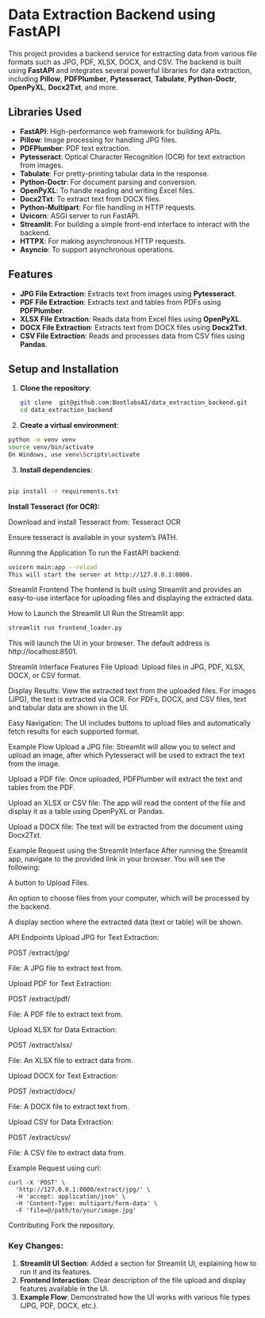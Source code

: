 # Data Extraction Backend using FastAPI

This project provides a backend service for extracting data from various file formats such as JPG, PDF, XLSX, DOCX, and CSV. The backend is built using **FastAPI** and integrates several powerful libraries for data extraction, including **Pillow**, **PDFPlumber**, **Pytesseract**, **Tabulate**, **Python-Doctr**, **OpenPyXL**, **Docx2Txt**, and more.

## Libraries Used

- **FastAPI**: High-performance web framework for building APIs.
- **Pillow**: Image processing for handling JPG files.
- **PDFPlumber**: PDF text extraction.
- **Pytesseract**: Optical Character Recognition (OCR) for text extraction from images.
- **Tabulate**: For pretty-printing tabular data in the response.
- **Python-Doctr**: For document parsing and conversion.
- **OpenPyXL**: To handle reading and writing Excel files.
- **Docx2Txt**: To extract text from DOCX files.
- **Python-Multipart**: For file handling in HTTP requests.
- **Uvicorn**: ASGI server to run FastAPI.
- **Streamlit**: For building a simple front-end interface to interact with the backend.
- **HTTPX**: For making asynchronous HTTP requests.
- **Asyncio**: To support asynchronous operations.

## Features

- **JPG File Extraction**: Extracts text from images using **Pytesseract**.
- **PDF File Extraction**: Extracts text and tables from PDFs using **PDFPlumber**.
- **XLSX File Extraction**: Reads data from Excel files using **OpenPyXL**.
- **DOCX File Extraction**: Extracts text from DOCX files using **Docx2Txt**.
- **CSV File Extraction**: Reads and processes data from CSV files using **Pandas**.

## Setup and Installation

1. **Clone the repository**:

   ```bash
   git clone  git@github.com:BootlabsAI/data_extraction_backend.git
   cd data_extraction_backend

2. **Create a virtual environment**:

```bash
python -m venv venv
source venv/bin/activate 
On Windows, use venv\Scripts\activate
``` 



3. **Install dependencies**:

```bash

pip install -r requirements.txt
```

**Install Tesseract (for OCR):**

Download and install Tesseract from: Tesseract OCR

Ensure tesseract is available in your system’s PATH.

Running the Application
To run the FastAPI backend:

```bash
uvicorn main:app --reload
This will start the server at http://127.0.0.1:8000.
```

Streamlit Frontend
The frontend is built using Streamlit and provides an easy-to-use interface for uploading files and displaying the extracted data.

How to Launch the Streamlit UI
Run the Streamlit app:

```bash
streamlit run frontend_loader.py
```
This will launch the UI in your browser. The default address is http://localhost:8501.

Streamlit Interface Features
File Upload: Upload files in JPG, PDF, XLSX, DOCX, or CSV format.

Display Results: View the extracted text from the uploaded files. For images (JPG), the text is extracted via OCR. For PDFs, DOCX, and CSV files, text and tabular data are shown in the UI.

Easy Navigation: The UI includes buttons to upload files and automatically fetch results for each supported format.

Example Flow
Upload a JPG file: Streamlit will allow you to select and upload an image, after which Pytesseract will be used to extract the text from the image.

Upload a PDF file: Once uploaded, PDFPlumber will extract the text and tables from the PDF.

Upload an XLSX or CSV file: The app will read the content of the file and display it as a table using OpenPyXL or Pandas.

Upload a DOCX file: The text will be extracted from the document using Docx2Txt.

Example Request using the Streamlit Interface
After running the Streamlit app, navigate to the provided link in your browser. You will see the following:

A button to Upload Files.

An option to choose files from your computer, which will be processed by the backend.

A display section where the extracted data (text or table) will be shown.

API Endpoints
Upload JPG for Text Extraction:

POST /extract/jpg/

File: A JPG file to extract text from.

Upload PDF for Text Extraction:

POST /extract/pdf/

File: A PDF file to extract text from.

Upload XLSX for Data Extraction:

POST /extract/xlsx/

File: An XLSX file to extract data from.

Upload DOCX for Text Extraction:

POST /extract/docx/

File: A DOCX file to extract text from.

Upload CSV for Data Extraction:

POST /extract/csv/

File: A CSV file to extract data from.

Example Request using curl:
```
curl -X 'POST' \
  'http://127.0.0.1:8000/extract/jpg/' \
  -H 'accept: application/json' \
  -H 'Content-Type: multipart/form-data' \
  -F 'file=@/path/to/your/image.jpg'

```

Contributing
Fork the repository.



### Key Changes:

1. **Streamlit UI Section**: Added a section for Streamlit UI, explaining how to run it and its features.
2. **Frontend Interaction**: Clear description of the file upload and display features available in the UI.
3. **Example Flow**: Demonstrated how the UI works with various file types (JPG, PDF, DOCX, etc.).

